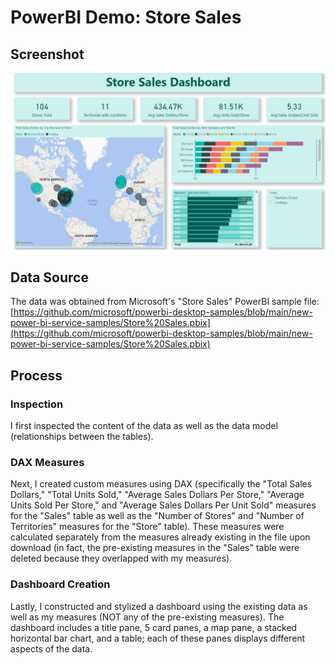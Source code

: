 # PowerBI Demo: Store Sales

## Screenshot

![Screenshot of the dashboard I created depicting store sales.](./dashboard-screenshot.png)

## Data Source

The data was obtained from Microsoft's "Store Sales" PowerBI sample file: [https://github.com/microsoft/powerbi-desktop-samples/blob/main/new-power-bi-service-samples/Store%20Sales.pbix](https://github.com/microsoft/powerbi-desktop-samples/blob/main/new-power-bi-service-samples/Store%20Sales.pbix)

## Process

### Inspection

I first inspected the content of the data as well as the data model (relationships between the tables). 

### DAX Measures

Next, I created custom measures using DAX (specifically the "Total Sales Dollars," "Total Units Sold," "Average Sales Dollars Per Store," "Average Units Sold Per Store," and "Average Sales Dollars Per Unit Sold" measures for the "Sales" table as well as the "Number of Stores" and "Number of Territories" measures for the "Store" table). These measures were calculated separately from the measures already existing in the file upon download (in fact, the pre-existing measures in the "Sales" table were deleted because they overlapped with my measures).

### Dashboard Creation

Lastly, I constructed and stylized a dashboard using the existing data as well as my measures (NOT any of the pre-existing measures). The dashboard includes a title pane, 5 card panes, a map pane, a stacked horizontal bar chart, and a table; each of these panes displays different aspects of the data.